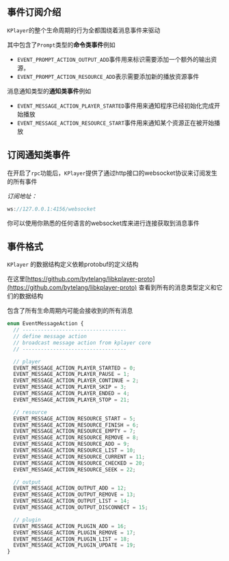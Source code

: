 ## 事件订阅介绍

`KPlayer`的整个生命周期的行为全都围绕着消息事件来驱动

其中包含了`Prompt`类型的**命令类事件**例如

* `EVENT_PROMPT_ACTION_OUTPUT_ADD`事件用来标识需要添加一个额外的输出资源，
* `EVENT_PROMPT_ACTION_RESOURCE_ADD`表示需要添加新的播放资源事件

消息通知类型的**通知类事件**例如

* `EVENT_MESSAGE_ACTION_PLAYER_STARTED`事件用来通知程序已经初始化完成开始播放
* `EVENT_MESSAGE_ACTION_RESOURCE_START`事件用来通知某个资源正在被开始播放

## 订阅通知类事件

在开启了`rpc`功能后，`KPlayer`提供了通过http接口的websocket协议来订阅发生的所有事件

*订阅地址：*

```javascript
ws://127.0.0.1:4156/websocket
```

你可以使用你熟悉的任何语言的websocket库来进行连接获取到消息事件

## 事件格式

`KPlayer`
的数据结构定义依赖protobuf的定义结构

在这里[https://github.com/bytelang/libkplayer-proto](https://github.com/bytelang/libkplayer-proto)
查看到所有的消息类型定义和它们的数据结构

包含了所有生命周期内可能会接收到的所有消息
```javascript
enum EventMessageAction {
  // ----------------------------------
  // define message action
  // broadcast message action from kplayer core
  // ----------------------------------

  // player
  EVENT_MESSAGE_ACTION_PLAYER_STARTED = 0;
  EVENT_MESSAGE_ACTION_PLAYER_PAUSE = 1;
  EVENT_MESSAGE_ACTION_PLAYER_CONTINUE = 2;
  EVENT_MESSAGE_ACTION_PLAYER_SKIP = 3;
  EVENT_MESSAGE_ACTION_PLAYER_ENDED = 4;
  EVENT_MESSAGE_ACTION_PLAYER_STOP = 21;

  // resource
  EVENT_MESSAGE_ACTION_RESOURCE_START = 5;
  EVENT_MESSAGE_ACTION_RESOURCE_FINISH = 6;
  EVENT_MESSAGE_ACTION_RESOURCE_EMPTY = 7;
  EVENT_MESSAGE_ACTION_RESOURCE_REMOVE = 8;
  EVENT_MESSAGE_ACTION_RESOURCE_ADD = 9;
  EVENT_MESSAGE_ACTION_RESOURCE_LIST = 10;
  EVENT_MESSAGE_ACTION_RESOURCE_CURRENT = 11;
  EVENT_MESSAGE_ACTION_RESOURCE_CHECKED = 20;
  EVENT_MESSAGE_ACTION_RESOURCE_SEEK = 22;

  // output
  EVENT_MESSAGE_ACTION_OUTPUT_ADD = 12;
  EVENT_MESSAGE_ACTION_OUTPUT_REMOVE = 13;
  EVENT_MESSAGE_ACTION_OUTPUT_LIST = 14;
  EVENT_MESSAGE_ACTION_OUTPUT_DISCONNECT = 15;

  // plugin
  EVENT_MESSAGE_ACTION_PLUGIN_ADD = 16;
  EVENT_MESSAGE_ACTION_PLUGIN_REMOVE = 17;
  EVENT_MESSAGE_ACTION_PLUGIN_LIST = 18;
  EVENT_MESSAGE_ACTION_PLUGIN_UPDATE = 19;
}
```
